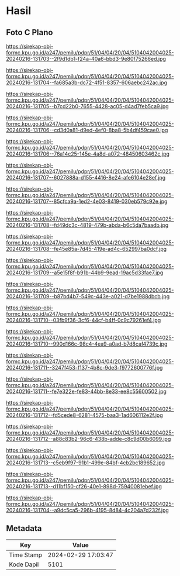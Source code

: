 # Hasil

## Foto C Plano

https://sirekap-obj-formc.kpu.go.id/a247/pemilu/pdpr/51/04/04/20/04/5104042004025-20240216-131703--2f9d1db1-f24a-40a6-bbd3-9e80f75266ed.jpg

https://sirekap-obj-formc.kpu.go.id/a247/pemilu/pdpr/51/04/04/20/04/5104042004025-20240216-131704--fa685a3b-dc72-4f51-8357-606aebc242ac.jpg

https://sirekap-obj-formc.kpu.go.id/a247/pemilu/pdpr/51/04/04/20/04/5104042004025-20240216-131705--b7cd22b0-7655-4428-ac05-d4ad7feb5ca9.jpg

https://sirekap-obj-formc.kpu.go.id/a247/pemilu/pdpr/51/04/04/20/04/5104042004025-20240216-131706--cd3d0a81-d9ed-4ef0-8ba8-5b4df459cae0.jpg

https://sirekap-obj-formc.kpu.go.id/a247/pemilu/pdpr/51/04/04/20/04/5104042004025-20240216-131706--76a14c25-145e-4a8d-a072-48450603462c.jpg

https://sirekap-obj-formc.kpu.go.id/a247/pemilu/pdpr/51/04/04/20/04/5104042004025-20240216-131707--6027888a-d155-4416-8e24-afe6104e28ef.jpg

https://sirekap-obj-formc.kpu.go.id/a247/pemilu/pdpr/51/04/04/20/04/5104042004025-20240216-131707--85cfca9a-1ed2-4e03-8419-030eb579c92e.jpg

https://sirekap-obj-formc.kpu.go.id/a247/pemilu/pdpr/51/04/04/20/04/5104042004025-20240216-131708--fd49dc3c-4819-479b-abda-b6c5da7baadb.jpg

https://sirekap-obj-formc.kpu.go.id/a247/pemilu/pdpr/51/04/04/20/04/5104042004025-20240216-131708--fe45e85a-7d45-419e-ad4c-652997ba0dcf.jpg

https://sirekap-obj-formc.kpu.go.id/a247/pemilu/pdpr/51/04/04/20/04/5104042004025-20240216-131709--a5e15f8f-b91b-44b9-9ead-19ac5d33fae7.jpg

https://sirekap-obj-formc.kpu.go.id/a247/pemilu/pdpr/51/04/04/20/04/5104042004025-20240216-131709--b87bd4b7-549c-443e-a021-d7be1988dbcb.jpg

https://sirekap-obj-formc.kpu.go.id/a247/pemilu/pdpr/51/04/04/20/04/5104042004025-20240216-131710--03fb9f36-3cf6-44cf-b4ff-0c9c79261ef4.jpg

https://sirekap-obj-formc.kpu.go.id/a247/pemilu/pdpr/51/04/04/20/04/5104042004025-20240216-131710--990d166c-98c4-4ea9-a0ad-b7d8caf4739c.jpg

https://sirekap-obj-formc.kpu.go.id/a247/pemilu/pdpr/51/04/04/20/04/5104042004025-20240216-131711--3247f453-f137-4b8c-9de3-f9772600776f.jpg

https://sirekap-obj-formc.kpu.go.id/a247/pemilu/pdpr/51/04/04/20/04/5104042004025-20240216-131711--fe7e322e-fe83-44bb-8e33-ee8c55600502.jpg

https://sirekap-obj-formc.kpu.go.id/a247/pemilu/pdpr/51/04/04/20/04/5104042004025-20240216-131712--fd5cede8-6281-4575-baa3-1ad606112e2f.jpg

https://sirekap-obj-formc.kpu.go.id/a247/pemilu/pdpr/51/04/04/20/04/5104042004025-20240216-131712--a88c83b2-96c6-438b-adde-c8c9d00b6099.jpg

https://sirekap-obj-formc.kpu.go.id/a247/pemilu/pdpr/51/04/04/20/04/5104042004025-20240216-131713--c5eb9f97-91b1-499e-84bf-4cb2bc189652.jpg

https://sirekap-obj-formc.kpu.go.id/a247/pemilu/pdpr/51/04/04/20/04/5104042004025-20240216-131713--d11bf150-cf26-40e1-898d-75940081ebef.jpg

https://sirekap-obj-formc.kpu.go.id/a247/pemilu/pdpr/51/04/04/20/04/5104042004025-20240216-131704--a9dc5ca5-296b-4195-8d84-4c204a7d232f.jpg


## Metadata

| Key        | Value               |
| ---------- | ------------------- |
| Time Stamp | 2024-02-29 17:03:47 |
| Kode Dapil | 5101                |



